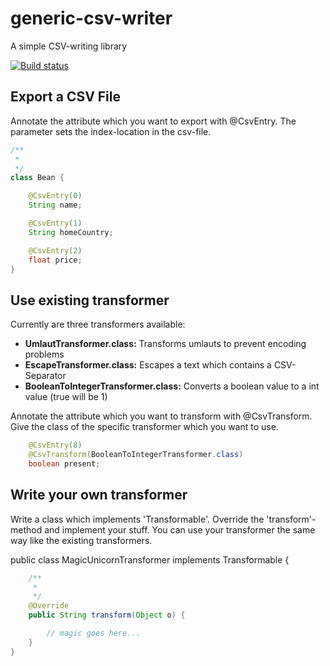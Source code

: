 # generic-csv-writer
A simple CSV-writing library

[![Build status](https://ci.appveyor.com/api/projects/status/2h5w5tbbixyv4vcm?svg=true)](https://ci.appveyor.com/project/jbrunhuber/generic-csv-writer)

## Export a CSV File

Annotate the attribute which you want to export with @CsvEntry. The parameter sets the index-location in the csv-file.

```java
/**
 *
 */
class Bean {

    @CsvEntry(0)
    String name;

    @CsvEntry(1)
    String homeCountry;

    @CsvEntry(2)
    float price;
}
```

## Use existing transformer

Currently are three transformers available:

- **UmlautTransformer.class:** Transforms umlauts to prevent encoding problems
- **EscapeTransformer.class:** Escapes a text which contains a CSV-Separator
- **BooleanToIntegerTransformer.class:** Converts a boolean value to a int value (true will be 1)
	
Annotate the attribute which you want to transform with @CsvTransform. Give the class of the specific transformer which you want to use. 

```java
    @CsvEntry(8)
    @CsvTransform(BooleanToIntegerTransformer.class)
    boolean present;
```

## Write your own transformer

Write a class which implements 'Transformable'. Override the 'transform'-method and implement your stuff.
You can use your transformer the same way like the existing transformers. 

public class MagicUnicornTransformer implements Transformable {

```java
    /**
     *
     */
    @Override
    public String transform(Object o) {

        // magic goes here...
    }
}
```
